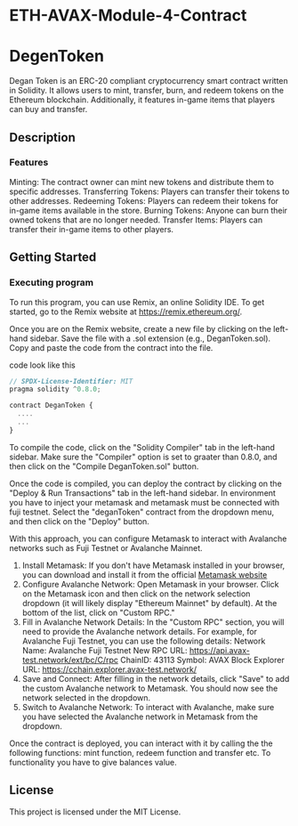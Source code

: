 # ETH-AVAX-Module-4-Contract
# DegenToken 
Degan Token is an ERC-20 compliant cryptocurrency smart contract written in Solidity. It allows users to mint, transfer, burn, and redeem tokens on the Ethereum blockchain. Additionally, it features in-game items that players can buy and transfer.

## Description
### Features
Minting: The contract owner can mint new tokens and distribute them to specific addresses.
Transferring Tokens: Players can transfer their tokens to other addresses.
Redeeming Tokens: Players can redeem their tokens for in-game items available in the store.
Burning Tokens: Anyone can burn their owned tokens that are no longer needed.
Transfer Items: Players can transfer their in-game items to other players.

## Getting Started

### Executing program

To run this program, you can use Remix, an online Solidity IDE. To get started, go to the Remix website at https://remix.ethereum.org/.

Once you are on the Remix website, create a new file by clicking on the left-hand sidebar. Save the file with a .sol extension (e.g., DeganToken.sol). Copy and paste the code from the contract into the file.

code look like this
```javascript
// SPDX-License-Identifier: MIT
pragma solidity ^0.8.0;

contract DeganToken {
  ....
  ...
}

```
To compile the code, click on the "Solidity Compiler" tab in the left-hand sidebar. Make sure the "Compiler" option is set to graater than 0.8.0, and then click on the "Compile DeganToken.sol" button.

Once the code is compiled, you can deploy the contract by clicking on the "Deploy & Run Transactions" tab in the left-hand sidebar.
In environment you have to inject your metamask and metamask must be connected with fuji testnet.
Select the "deganToken" contract from the dropdown menu, and then click on the "Deploy" button.

With this approach, you can configure Metamask to interact with Avalanche networks such as Fuji Testnet or Avalanche Mainnet.
1. Install Metamask: If you don't have Metamask installed in your browser, you can download and install it from the official [Metamask website](https://metamask.io/)
2. Configure Avalanche Network:
Open Metamask in your browser.
Click on the Metamask icon and then click on the network selection dropdown (it will likely display "Ethereum Mainnet" by default).
At the bottom of the list, click on "Custom RPC."
3. Fill in Avalanche Network Details:
In the "Custom RPC" section, you will need to provide the Avalanche network details. For example, for Avalanche Fuji Testnet, you can use the following details:
Network Name: Avalanche Fuji Testnet
New RPC URL: https://api.avax-test.network/ext/bc/C/rpc
ChainID: 43113
Symbol: AVAX
Block Explorer URL: https://cchain.explorer.avax-test.network/
4. Save and Connect: After filling in the network details, click "Save" to add the custom Avalanche network to Metamask. You should now see the network selected in the dropdown.
5. Switch to Avalanche Network: To interact with Avalanche, make sure you have selected the Avalanche network in Metamask from the dropdown.

Once the contract is deployed, you can interact with it by calling the the following functions: mint function, redeem function and transfer etc. To functionality you have to give balances value.
## License
This project is licensed under the MIT License.
